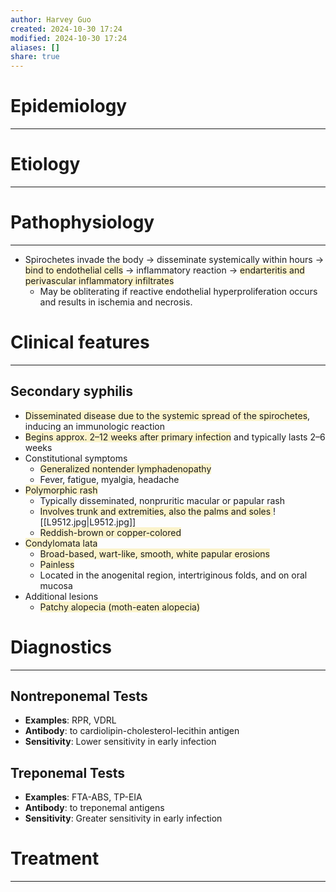 ```yaml
---
author: Harvey Guo
created: 2024-10-30 17:24
modified: 2024-10-30 17:24
aliases: []
share: true
---
```

# Epidemiology
---


# Etiology
---


# Pathophysiology
---
- Spirochetes invade the body → disseminate systemically within hours → <span style="background:rgba(240, 200, 0, 0.2)">bind to endothelial cells</span> → inflammatory reaction → <span style="background:rgba(240, 200, 0, 0.2)">endarteritis and perivascular inflammatory infiltrates</span>
	- May be obliterating if reactive endothelial hyperproliferation occurs and results in ischemia and necrosis.

# Clinical features
---
## Secondary syphilis
- <span style="background:rgba(240, 200, 0, 0.2)">Disseminated disease due to the systemic spread of the spirochetes</span>, inducing an immunologic reaction
- <span style="background:rgba(240, 200, 0, 0.2)">Begins approx. 2–12 weeks after primary infection</span> and typically lasts 2–6 weeks 
- Constitutional symptoms
	- <span style="background:rgba(240, 200, 0, 0.2)">Generalized nontender lymphadenopathy</span>
	- Fever, fatigue, myalgia, headache
- <span style="background:rgba(240, 200, 0, 0.2)">Polymorphic rash</span> 
	- Typically disseminated, nonpruritic macular or papular rash
	- <span style="background:rgba(240, 200, 0, 0.2)">Involves trunk and extremities, also the palms and soles </span>![[L9512.jpg|L9512.jpg]]
	- <span style="background:rgba(240, 200, 0, 0.2)">Reddish-brown or copper-colored</span>
- <span style="background:rgba(240, 200, 0, 0.2)">Condylomata lata</span>
	- <span style="background:rgba(240, 200, 0, 0.2)">Broad-based, wart-like, smooth, white papular erosions</span> 
	- <span style="background:rgba(240, 200, 0, 0.2)">Painless</span>
	- Located in the anogenital region, intertriginous folds, and on oral mucosa
- Additional lesions
	- <span style="background:rgba(240, 200, 0, 0.2)">Patchy alopecia (moth-eaten alopecia)</span>

# Diagnostics
---
## Nontreponemal Tests
- **Examples**: RPR, VDRL
- **Antibody**: to cardiolipin-cholesterol-lecithin antigen
- **Sensitivity**: Lower sensitivity in early infection
## Treponemal Tests
- **Examples**: FTA-ABS, TP-EIA
- **Antibody**: to treponemal antigens
- **Sensitivity**: Greater sensitivity in early infection


# Treatment
---

